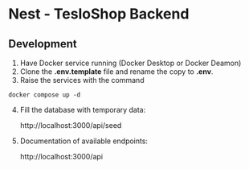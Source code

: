 # Nest - TesloShop Backend

## Development
1. Have Docker service running (Docker Desktop or Docker Deamon)
2. Clone the __.env.template__ file and rename the copy to __.env__.
3. Raise the services with the command
```
docker compose up -d
```
4. Fill the database with temporary data:

    http://localhost:3000/api/seed

5. Documentation of available endpoints:

    http://localhost:3000/api


